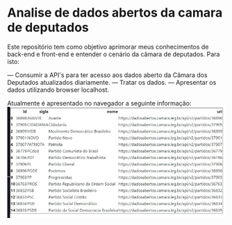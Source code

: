 # Analise de dados abertos da camara de deputados

Este repositório tem como objetivo aprimorar meus conhecimentos de back-end e front-end e entender o cenário da câmara de deputados.
Para isto:

— Consumir a API's para ter acesso aos dados aberto da Câmara dos Deputados atualizados diariamente.
— Tratar os dados.
— Apresentar os dados utilizando browser localhost.

Atualmente é apresentado no navegador a seguinte informação:
![first image](first_dataframe_flask.jpg)
